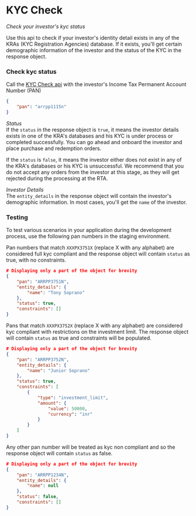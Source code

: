 # KYC Check
*Check your investor's kyc status*

Use this api to check if your investor's identity detail exists in any of the KRAs (KYC Registration Agencies) database. If it exists, you'll get certain demographic information of the investor and the status of the KYC in the response object.

### Check kyc status
Call the [KYC Check api](https://fintechprimitives.com/api/#create-a-kyc-check) with the investor's Income Tax Permanent Account Number (PAN)
```json
{
	"pan": "arrpp1115n"
}
```
*Status*  
If the `status` in the response object is `true`, it means the investor details exists in one of the KRA's databases and his KYC is under process or completed successfully. You can go ahead and onboard the investor and place purchase and redemption orders.

If the `status` is `false`, it means the investor either does not exist in any of the KRA's databases or his KYC is unsuccessful. We recommend that you do not accept any orders from the investor at this stage, as they will get rejected during the processing at the RTA.

*Investor Details*  
The `entity_details` in the response object will contain the investor's demographic information. In most cases, you'll get the `name` of the investor.

### Testing
To test various scenarios in your application during the development process, use the following pan numbers in the staging environment.


Pan numbers that match `XXXPX3751X` (replace X with any alphabet) are considered full kyc compliant and the response object will contain `status` as true, with no constraints.  
```json
# Displaying only a part of the object for brevity
{
	"pan": "ARRPP3751N",
	"entity_details": {
		"name": "Tony Soprano"
	},
	"status": true,
	"constraints": []
}
```

Pans that match `XXXPX3752X` (replace X with any alphabet) are considered kyc compliant with restrictions on the investment limit. The response object will contain `status` as true and constraints will be populated.  
```json
# Displaying only a part of the object for brevity
{
	"pan": "ARRPP3752N",
	"entity_details": {
		"name": "Junior Soprano"
	},
	"status": true,
	"constraints": [
        {
            "type": "investment_limit",
            "amount": {
                "value": 50000,
                "currency": "inr"
            }
        }
    ]
}
```

Any other pan number will be treated as kyc non compliant and so the response object will contain `status` as false.

```json
# Displaying only a part of the object for brevity
{
	"pan": "ARRPP1234N",
	"entity_details": {
		"name": null
	},
	"status": false,
	"constraints": []
}
```